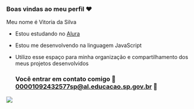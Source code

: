 ### Boas vindas ao meu perfil ❤️

Meu nome é Vitoria da Silva

- Estou estudando no [Alura](https://www.alura.com.br)
- Estou me desenvolvendo na linguagem JavaScript
- Utilizo esse espaço para minha organização e compartilhamento dos meus projetos desenvolvidos

  ### Você entrar em contato comigo 📧 00001092432577sp@al.educacao.sp.gov.br 🙂

![](  https://media1.tenor.com/m/SfIBJjbHH9UAAAAd/dog-smile-shyboos.gif)
  
